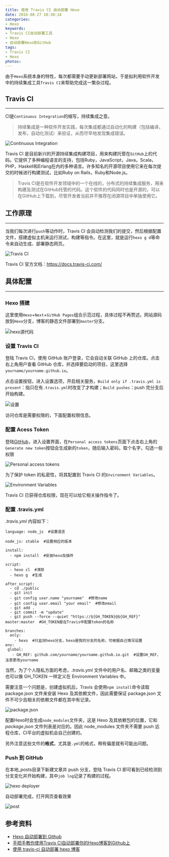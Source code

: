 ```yaml
---
title: 使用 Travis CI 自动部署 Hexo
date: 2016-08-27 10:30:14
categories:
- Hexo
keywords:
- Travis CI自动部署工具
- Hexo
- 自动部署Hexo到GitHub
tags:
- Travis CI
- Hexo
photos:
---
```


由于``Hexo``系统本身的特性，每次都需要手动更新部署网站，于是拟利用软件开发中的持续集成工具``Travis CI``来帮助完成这一繁杂过程。

<!--more-->

## Travis CI

***

CI是``Continuous Integration``的缩写，持续集成之意。

>持续集成是一种软件开发实践，每次集成都通过自动化的构建（包括编译，发布，自动化测试）来验证，从而尽早地发现集成错误。

![Continuous Integration](https://raw.githubusercontent.com/Evandoz/blob/master/Travis/Continuous.png)

Travis CI 是目前新兴的开源持续集成构建项目，用来构建托管在``GitHub``上的代码。它提供了多种编程语言的支持，包括Ruby，JavaScript，Java，Scala，PHP，Haskell和Erlang在内的多种语言。许多知名的开源项目使用它来在每次提交的时候进行构建测试，比如Ruby on Rails，Ruby和Node.js。

>Travis CI是在软件开发领域中的一个在线的，分布式的持续集成服务，用来构建及测试在GitHub托管的代码。这个软件的代码同时也是开源的，可以在GitHub上下载到，尽管开发者当前并不推荐在闭源项目中单独使用它。

## 工作原理

***

当我们每次进行``push``等动作时，Travis CI 会自动检测我们的提交，然后根据配置文件，搭建虚拟主机来运行测试，构建等指令。在这里，就是运行``hexo g d``等命令来自动生成、部署静态网页。

![Travis CI](https://raw.githubusercontent.com/Evandoz/blob/master/Travis/Travis.png)

Travis CI 官方文档：https://docs.travis-ci.com/

## 具体配置

***

### Hexo 搭建

这里使用``Hexo``+``Next``+``GitHub Pages``组合示范过程，具体过程不再赘述。网站源码放到``Hexo``分支，博客的静态文件部署到``master``分支。

![hexo源代码](https://raw.githubusercontent.com/Evandoz/blob/master/Travis/Travis001.png)

### 设置 Travis CI

登陆 Travis CI，使用 GitHub 账户登录，它会自动关联 GitHub 上的仓库。点击右上角用户查看 GitHub 仓库，并选择要启动的项目，这里选择``yourname/yourname.github.io``。

点击设置按钮，进入设置选项，开启相关服务，``Build only if .travis.yml is present``：指只在有``.travis.yml``时改变了才构建；``Build pushes``：push 完分支后开始构建。

![设置](https://raw.githubusercontent.com/Evandoz/blob/master/Travis/Travis005.png)

访问仓库是需要权限的，下面配置权限信息。

### 配置 Acess Token

登陆[GitHub](https://github.com)，进入设置界面，在``Personal access tokens``页面下点击右上角的``Generate new token``按钮会生成新的``token``，随后输入密码，取个名字，勾选一些权限

![Personal access tokens](https://raw.githubusercontent.com/Evandoz/blob/master/Travis/Travis006.png)

为了保护 token 的私密性，将其配置到 Travis CI 的``Environment Variables``。

![Environment Variables](https://raw.githubusercontent.com/Evandoz/blob/master/Travis/Travis008.png)

Travis CI 已获得仓库权限，现在可以给它相关操作指令了。

### 配置 .travis.yml

*.travis.yml* 内容如下：

	language: node_js  #设置语言

	node_js: stable  #设置相应的版本

	install:
	  - npm install  #安装hexo及插件

	script:
	  - hexo cl  #清除
	  - hexo g  #生成

	after_script:
	  - cd ./public
	  - git init
	  - git config user.name "yourname"  #修改name
	  - git config user.email "your email"  #修改email
	  - git add .
	  - git commit -m "update"
	  - git push --force --quiet "https://${GH_TOKEN}@${GH_REF}" master:master  #GH_TOKEN是在Travis中配置token的名称

	branches:
	  only:
	    - hexo  #只监测hexo分支，hexo是我的分支的名称，可根据自己情况设置
	env:
	 global:
	   - GH_REF: github.com/yourname/yourname.github.io.git  #设置GH_REF，注意更改yourname

当然，为了个人隐私方面的考虑，*.travis.yml* 文件中的用户名、邮箱之类的变量也可以像 GH_TOKEN 一样定义在 Environment Variables 中。

需要注意一个问题是，创建虚拟机后，Travis 会使用``npm install``命令读取 package.json 文件来安装 Hexo 及其依赖文件，因此需要保证 package.json 文件不可少且相关的依赖文件都在其中有记录。

![package.json](https://raw.githubusercontent.com/Evandoz/blob/master/Travis/Travis009.png)

配置Hexo时会生成``node_modules``文件夹，这是 Hexo 及其依赖包的位置，它和 *package.json* 文件列表是对应的。因此 node_modules 文件夹不需要 push 远程仓库，CI平台的虚拟机会自己创建的。

另外注意这些文件的**格式**，尤其是``.yml``的格式，稍有偏差就有可能出问题。

### Push 到 GitHub

在本地_posts目录下新建文章并 push 分支，登陆 Travis CI 即可看到已经检测到分支变化并开始构建，其中``job log``记录了构建的过程。

![hexo deployer](https://raw.githubusercontent.com/Evandoz/blob/master/Travis/Travis013.png)

自动部署完成，打开网页查看效果

![post](https://raw.githubusercontent.com/Evandoz/blob/master/Travis/Travis015.png)

## 参考资料

- [Hexo 自动部署到 Github](http://lotabout.me/2016/Hexo-Auto-Deploy-to-Github/)
- [手把手教你使用Travis CI自动部署你的Hexo博客到Github上](http://blog.csdn.net/woblog/article/details/51319364)
- [使用 travis-ci 自动部署 hexo 博客](http://gold.xitu.io/entry/570de1f32e958a0069d567f6)
